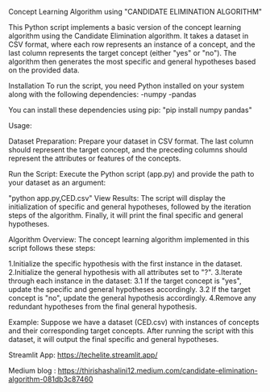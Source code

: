Concept Learning Algorithm using "CANDIDATE ELIMINATION ALGORITHM"

This Python script implements a basic version of the concept learning algorithm using the Candidate Elimination algorithm. It takes a dataset in CSV format, where each row represents an instance of a concept, and the last column represents the target concept (either "yes" or "no"). The algorithm then generates the most specific and general hypotheses based on the provided data.

Installation
To run the script, you need Python installed on
your system along with the following dependencies:
-numpy
-pandas

You can install these dependencies using pip:
"pip install numpy pandas"

Usage:

Dataset Preparation: 
Prepare your dataset in CSV format. The last column should represent the target concept, and the preceding columns should represent the attributes or features of the concepts.

Run the Script: 
Execute the Python script (app.py) and provide the path to your dataset as an argument:

   "python app.py,CED.csv"
View Results: 
The script will display the initialization of specific and general hypotheses, followed by the iteration steps of the algorithm. Finally, it will print the final specific and general hypotheses.

Algorithm Overview:
The concept learning algorithm implemented in this script follows these steps:

1.Initialize the specific hypothesis with the first instance in the dataset.
2.Initialize the general hypothesis with all attributes set to "?".
3.Iterate through each instance in the dataset:
  3.1 If the target concept is "yes", update the specific and general hypotheses accordingly.
  3.2 If the target concept is "no", update the general hypothesis accordingly.
4.Remove any redundant hypotheses from the final general hypothesis.

Example:
Suppose we have a dataset (CED.csv) with instances of concepts and their corresponding target concepts. After running the script with this dataset, it will output the final specific and general hypotheses.

Streamlit App: https://techelite.streamlit.app/

Medium blog : https://thirishashalini12.medium.com/candidate-elimination-algorithm-081db3c87460

